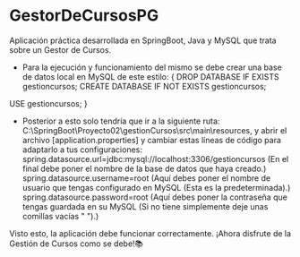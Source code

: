 # GestorDeCursosPG
Aplicación práctica desarrollada en SpringBoot, Java y MySQL que trata sobre un Gestor de Cursos.
- Para la ejecución y funcionamiento del mismo se debe crear una base de datos local en MySQL de este estilo:
{
DROP DATABASE IF EXISTS gestioncursos;
CREATE DATABASE IF NOT EXISTS gestioncursos;

USE gestioncursos;
}

- Posterior a esto solo tendría que ir a la siguiente ruta: C:\SpringBoot\Proyecto02\gestionCursos\src\main\resources, y abrir el archivo [application.properties] y cambiar estas líneas de código para adaptarlo a tus configuraciones:
spring.datasource.url=jdbc:mysql://localhost:3306/gestioncursos  (En el final debe poner el nombre de la base de datos que haya creado.)
spring.datasource.username=root (Aquí debes poner el nombre de usuario que tengas configurado en MySQL (Esta es la predeterminada).)
spring.datasource.password=root (Aquí debes poner la contraseña que tengas guardada en su MySQL (Si no tiene simplemente deje unas comillas vacías " ").)

Visto esto, la aplicación debe funcionar correctamente. ¡Ahora disfrute de la Gestión de Cursos como se debe!📚
